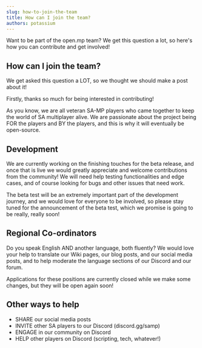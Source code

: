 ```yaml
---
slug: how-to-join-the-team
title: How can I join the team?
authors: potassium
---
```


Want to be part of the open.mp team? We get this question a lot, so here's how you can contribute and get involved!

<!-- truncate -->

## How can I join the team?

We get asked this question a LOT, so we thought we should make a post about it!

Firstly, thanks so much for being interested in contributing!

As you know, we are all veteran SA-MP players who came together to keep the world of SA multiplayer alive. We are passionate about the project being FOR the players and BY the players, and this is why it will eventually be open-source.

## Development

We are currently working on the finishing touches for the beta release, and once that is live we would greatly appreciate and welcome contributions from the community! We will need help testing functionalities and edge cases, and of course looking for bugs and other issues that need work.

The beta test will be an extremely important part of the development journey, and we would love for everyone to be involved, so please stay tuned for the announcement of the beta test, which we promise is going to be really, really soon!

## Regional Co-ordinators

Do you speak English AND another language, both fluently? We would love your help to translate our Wiki pages, our blog posts, and our social media posts, and to help moderate the language sections of our Discord and our forum.

Applications for these positions are currently closed while we make some changes, but they will be open again soon!

## Other ways to help

- SHARE our social media posts
- INVITE other SA players to our Discord (discord.gg/samp)
- ENGAGE in our community on Discord
- HELP other players on Discord (scripting, tech, whatever!)
